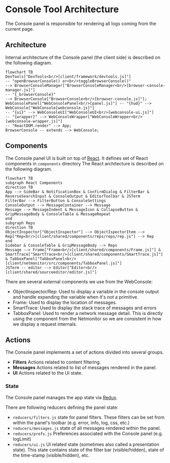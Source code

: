 # Console Tool Architecture

The Console panel is responsible for rendering all logs coming from the current page.

## Architecture

Internal architecture of the Console panel (the client side) is described
on the following diagram.

```{mermaid}
flowchart TB
DevTools["DevTools<br/>[client/framework/devtools.js]"]
-- "openBrowserConsole() or<br/>toggleBrowserConsole()"
--> BrowserConsoleManager["BrowserConsoleManager<br/>[browser-console-manager.js]"]
-- "{_browserConsole}"
--> BrowserConsole["BrowserConsole<br/>[browser-console.js]"];
WebConsolePanel["WebConsolePanel<br/>[panel.js]"] -- "{hud}" --> WebConsole["WebConsole[webconsole.js]"]
-- "{ui}" --> WebConsoleUI["WebConsoleUI<br/>[webconsole-ui.js]"]
-- "{wrapper}" --> WebConsoleWrapper["WebConsoleWrapper<br/>[webconsole-wrapper.js]"]
-- "ReactDOM.render" --> App;
BrowserConsole -- extends --> WebConsole;
```


## Components

The Console panel UI is built on top of [React](../frontend/react.md). It defines set of React components in `components` directory
The React architecture is described on the following diagram.

```{mermaid}
flowchart TB
subgraph React Components
direction TB
App --> SideBar & NotificationBox & ConfirmDialog & FilterBar & ReverseSearchInput & ConsoleOutput & EditorToolbar & JSTerm
FilterBar --> FilterButton & ConsoleSettings
ConsoleOutput --> MessageContainer --> Message
Message --> MessageIndent & MessageIcon & CollapseButton & GripMessageBody & ConsoleTable & MessageRepeat
end
subgraph Reps
direction TB
ObjectInspector["ObjectInspector"] --> ObjectIspectorItem --> Rep["Rep<br/>[client/shared/components/reps/reps/rep.js"] --> Rep
end
Sidebar & ConsoleTable & GripMessageBody --> Reps
Message --> Frame["Frame<br/>[client/shared/components/Frame.js]"] & SmartTrace["SmartTrace<br/>[client/shared/components/SmartTrace.js]"] & TabboxPanel["TabboxPanel<br/>[client/netmonitor/src/components/TabboxPanel.js]"]
JSTerm -- editor --> Editor["Editor<br/>[client/shared/sourceeditor/editor.js]"]
```

There are several external components we use from the WebConsole:
- ObjectInspector/Rep: Used to display a variable in the console output and handle expanding the variable when it's not a primitive.
- Frame: Used to display the location of messages.
- SmartTrace: Used to display the stack trace of messages and errors
- TabboxPanel: Used to render a network message detail. This is directly using the component from the Netmonitor so we are consistent in how we display a request internals.

## Actions

The Console panel implements a set of actions divided into several groups.

- **Filters** Actions related to content filtering.
- **Messages** Actions related to list of messages rendered in the panel.
- **UI** Actions related to the UI state.

### State

The Console panel manages the app state via [Redux](../frontend/redux.md).

There are following reducers defining the panel state:

- `reducers/filters.js` state for panel filters. These filters can be set from within the panel's toolbar (e.g. error, info, log, css, etc.)
- `reducers/messages.js` state of all messages rendered within the panel.
- `reducers/prefs.js` Preferences associated with the Console panel (e.g. logLimit)
- `reducers/ui.js` UI related state (sometimes also called a presentation state). This state contains state of the filter bar (visible/hidden), state of the time-stamp (visible/hidden), etc.
